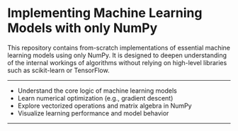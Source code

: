 # Implementing Machine Learning Models with only NumPy

This repository contains from-scratch implementations of essential machine learning models using only NumPy. It is designed to deepen understanding of the internal workings of algorithms without relying on high-level libraries such as scikit-learn or TensorFlow.

---

- Understand the core logic of machine learning models
- Learn numerical optimization (e.g., gradient descent)
- Explore vectorized operations and matrix algebra in NumPy
- Visualize learning performance and model behavior

---
